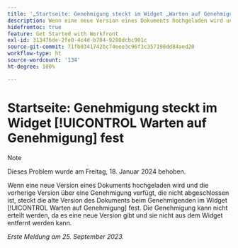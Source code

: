 ```yaml
---
title: '„Startseite: Genehmigung steckt im Widget „Warten auf Genehmigung“ fest“'
description: Wenn eine neue Version eines Dokuments hochgeladen wird und die vorherige Version eine Genehmigung aufweist, die nicht abgeschlossen ist, steckt die alte Version des Dokuments im Widget „Warten auf Genehmigung“ fest. Die Genehmigung kann nicht erteilt werden, da es eine neue Version gibt und sie nicht aus dem Widget entfernt werden kann.
hidefromtoc: true
feature: Get Started with Workfront
exl-id: 313476de-2fe0-4c4d-b704-9280dcbc901c
source-git-commit: 71fb0341742bc74eee3c96f3c357198dd84aed20
workflow-type: ht
source-wordcount: '134'
ht-degree: 100%

---
```


# Startseite: Genehmigung steckt im Widget [!UICONTROL Warten auf Genehmigung] fest

>[!NOTE]
>
>Dieses Problem wurde am Freitag, 18. Januar 2024 behoben.

<!--on WF and WFP TOCs-->

Wenn eine neue Version eines Dokuments hochgeladen wird und die vorherige Version über eine Genehmigung verfügt, die nicht abgeschlossen ist, steckt die alte Version des Dokuments beim Genehmigenden im Widget [!UICONTROL Warten auf Genehmigung] fest. Die Genehmigung kann nicht erteilt werden, da es eine neue Version gibt und sie nicht aus dem Widget entfernt werden kann.

_Erste Meldung am 25. September 2023._
